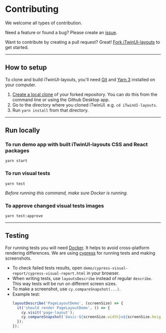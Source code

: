 # Contributing

We welcome all types of contribution.

Need a feature or found a bug? Please create an [issue](https://github.com/iTwin/iTwinUI-layouts/issues).

Want to contribute by creating a pull request? Great! [Fork iTwinUI-layouts](https://docs.github.com/en/get-started/quickstart/fork-a-repo#forking-a-repository) to get started.

---

## How to setup

To clone and build iTwinUI-layouts, you'll need [Git](https://git-scm.com) and [Yarn 3](https://yarnpkg.com/getting-started/install) installed on your computer.

1. [Create a local clone](https://docs.github.com/en/get-started/quickstart/fork-a-repo#cloning-your-forked-repository) of your forked repository. You can do this from the command line or using the Github Desktop app.
2. Go to the directory where you cloned iTwinUI. e.g. `cd iTwinUI-layouts`.
3. Run `yarn install` from that directory.

---

## Run locally

### To run demo app with built iTwinUI-layouts CSS and React packages

```console
yarn start
```

### To run visual tests

```console
yarn test
```

_Before running this command, make sure Docker is running._

### To approve changed visual tests images

```console
yarn test:approve
```

---
## Testing

For running tests you will need [Docker](https://www.docker.com/products/docker-desktop). It helps to avoid cross-platform rendering differences.
We are using [cypress](https://www.cypress.io/) for running tests and making screenshots.
- To check failed tests results, open `demo/cypress-visual-report/cypress-visual-report.html` in your browser.
- When writing tests, use `layoutsDescribe` instead of regular `describe`. This way tests will be run on different screen sizes. 
- To make a screenshot, use `cy.compareSnapshot(...)`.
- Example test:
  ```ts
  layoutDescribe('PageLayoutDemo', (screenSize) => {
    it('should render PageLayoutDemo', () => {
      cy.visit('page-layout');
      cy.compareSnapshot(`basic-${screenSize.width}x${screenSize.height}`);
    });
  });
  ```
